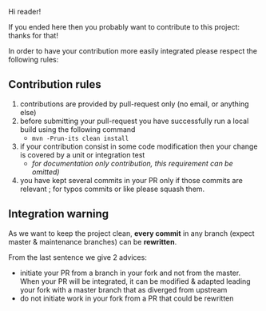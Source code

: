 Hi reader!

If you ended here then you probably want to contribute to this project: thanks for that!

In order to have your contribution more easily integrated please respect the following rules:

## Contribution rules

1. contributions are provided by pull-request only (no email, or anything else)
1. before submitting your pull-request you have successfully run a local build using the following command
    - `mvn -Prun-its clean install`
1. if your contribution consist in some code modification then your change is covered by a unit or integration test
    - _for documentation only contribution, this requirement can be omitted)_
1. you have kept several commits in your PR only if those commits are relevant ; for typos commits or like please squash them.

## Integration warning

As we want to keep the project clean, __every commit__ in any branch (expect master & maintenance branches) can be __rewritten__.

From the last sentence we give 2 advices:

- initiate your PR from a branch in your fork and not from the master. When your PR will be integrated, it can be modified & adapted leading your fork with a master branch that as diverged from upstream
- do not initiate work in your fork from a PR that could be rewritten